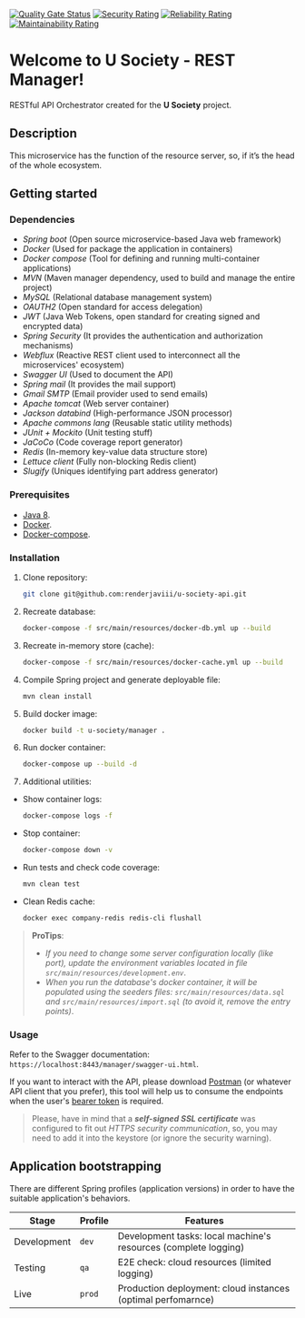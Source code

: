 [![Quality Gate Status](https://sonarcloud.io/api/project_badges/measure?project=u-society%3Amanager&metric=alert_status)](https://sonarcloud.io/dashboard?id=u-society%3Amanager)
[![Security Rating](https://sonarcloud.io/api/project_badges/measure?project=u-society%3Amanager&metric=security_rating)](https://sonarcloud.io/dashboard?id=u-society%3Amanager)
[![Reliability Rating](https://sonarcloud.io/api/project_badges/measure?project=u-society%3Amanager&metric=reliability_rating)](https://sonarcloud.io/dashboard?id=u-society%3Amanager)
[![Maintainability Rating](https://sonarcloud.io/api/project_badges/measure?project=u-society%3Amanager&metric=sqale_rating)](https://sonarcloud.io/dashboard?id=u-society%3Amanager)

# Welcome to U Society - REST Manager!

RESTful API Orchestrator created for the **U Society** project.

## Description
This microservice has the function of the resource server, so, if it’s the head of the whole ecosystem.

## Getting started

### Dependencies
- _Spring boot_ (Open source microservice-based Java web framework)  
- _Docker_ (Used for package the application in containers)  
- _Docker compose_ (Tool for defining and running multi-container applications)  
- _MVN_ (Maven manager dependency, used to build and manage the entire project)  
- _MySQL_ (Relational database management system)  
- _OAUTH2_ (Open standard for access delegation)  
- _JWT_ (Java Web Tokens, open standard for creating signed and encrypted data)  
- _Spring Security_ (It provides the authentication and authorization mechanisms)  
- _Webflux_ (Reactive REST client used to interconnect all the microservices' ecosystem)  
- _Swagger UI_ (Used to document the API)  
- _Spring mail_ (It provides the mail support)  
- _Gmail SMTP_ (Email provider used to send emails)  
- _Apache tomcat_ (Web server container)  
- _Jackson databind_ (High-performance JSON processor)  
- _Apache commons lang_ (Reusable static utility methods)  
- _JUnit + Mockito_ (Unit testing stuff)  
- _JaCoCo_ (Code coverage report generator)  
- _Redis_ (In-memory key-value data structure store)  
- _Lettuce client_ (Fully non-blocking Redis client)  
- _Slugify_ (Uniques identifying part address generator)

### Prerequisites
- [Java 8](https://docs.oracle.com/javase/8/docs/technotes/guides/install/install_overview.html).
- [Docker](https://docs.docker.com/get-docker/).
- [Docker-compose](https://docs.docker.com/compose/install/).


### Installation

1. Clone repository:
	```sh
	git clone git@github.com:renderjaviii/u-society-api.git
	```
2. Recreate database:
	```sh
	docker-compose -f src/main/resources/docker-db.yml up --build
	```
3. Recreate in-memory store (cache):   
	```sh  
	docker-compose -f src/main/resources/docker-cache.yml up --build
	```  
4. Compile Spring project and generate deployable file:  
	```sh  
	mvn clean install
	```  
5. Build docker image:  
	```sh  
	docker build -t u-society/manager .
	```  
6. Run docker container:  
	```sh  
	docker-compose up --build -d
	```  
7. Additional utilities:

- Show container logs:  
	```sh  
	docker-compose logs -f
	```  
- Stop container:  
	```sh  
	docker-compose down -v
	```  
- Run tests and check code coverage:  
	```sh  
	mvn clean test
	```  
- Clean Redis cache:  
	```sh  
	docker exec company-redis redis-cli flushall
	```
	
> **ProTips**: 
> - _If you need to change some server configuration locally (like port), update the environment variables located in file  `src/main/resources/development.env`_.
> - _When you run the database's docker container, it will be populated using the seeders files:  `src/main/resources/data.sql`  and  `src/main/resources/import.sql`  (to avoid it, remove the entry points)_.

### Usage
Refer to the Swagger documentation: `https://localhost:8443/manager/swagger-ui.html`.
 
If you want to interact with the API, please download [Postman](https://www.postman.com/) (or whatever API client that you prefer), this tool will help us to consume the endpoints when the user's [bearer token](https://datatracker.ietf.org/doc/html/rfc6750) is required.

> Please, have in mind that a _**self-signed SSL certificate**_ was configured to fit out _HTTPS security communication_, so, you may need to add it into the keystore (or ignore the security warning).

## Application bootstrapping

There are different Spring profiles (application versions) in order to have the suitable application's behaviors.

|Stage           |Profile                        |Features                                             |
|----------------|-------------------------------|-----------------------------------------------------|
|Development     |`dev`                          |Development tasks: local machine's resources (complete logging)|
|Testing         |`qa`                           |E2E check: cloud resources (limited logging)|
|Live            |`prod`                         |Production deployment: cloud instances (optimal perfomarnce)|
